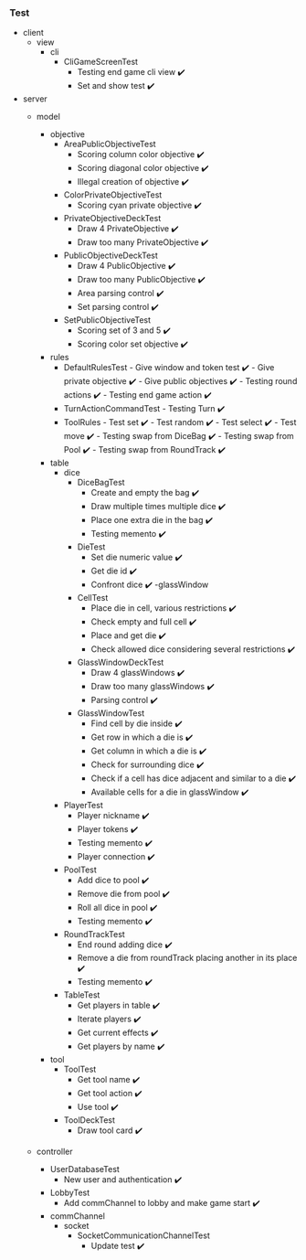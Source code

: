 ### Test
- client
    - view
        - cli
            - CliGameScreenTest
                - Testing end game cli view :heavy_check_mark:
                - Set and show test :heavy_check_mark: 
- server
    - model
        - objective
            - AreaPublicObjectiveTest
                - Scoring column color objective :heavy_check_mark:
                - Scoring diagonal color objective :heavy_check_mark:
                - Illegal creation of objective :heavy_check_mark:   
            - ColorPrivateObjectiveTest
                - Scoring cyan private objective :heavy_check_mark:
            - PrivateObjectiveDeckTest 
                - Draw 4 PrivateObjective :heavy_check_mark:
                - Draw too many PrivateObjective :heavy_check_mark:
            - PublicObjectiveDeckTest 
                - Draw 4 PublicObjective :heavy_check_mark:
                - Draw too many PublicObjective :heavy_check_mark:
                - Area parsing control :heavy_check_mark:
                - Set parsing control :heavy_check_mark:
            - SetPublicObjectiveTest
                - Scoring set of 3 and 5 :heavy_check_mark:
                - Scoring color set objective :heavy_check_mark:
        - rules
            - DefaultRulesTest 
                    - Give window and token test :heavy_check_mark:
                    - Give private objective :heavy_check_mark:
                    - Give public objectives :heavy_check_mark:
                    - Testing round actions :heavy_check_mark:
                    - Testing end game action :heavy_check_mark:
            - TurnActionCommandTest
                    - Testing Turn :heavy_check_mark:
            - ToolRules
                    - Test set :heavy_check_mark:
                    - Test random :heavy_check_mark:
                    - Test select :heavy_check_mark:
                    - Test move :heavy_check_mark:
                    - Testing swap from DiceBag :heavy_check_mark:
                    - Testing swap from Pool :heavy_check_mark:
                    - Testing swap from RoundTrack :heavy_check_mark:
        - table
            - dice
                - DiceBagTest 
                    - Create and empty the bag :heavy_check_mark:
                    - Draw multiple times multiple dice :heavy_check_mark:
                    - Place one extra die in the bag :heavy_check_mark:
                    - Testing memento :heavy_check_mark:
                - DieTest
                    - Set die numeric value :heavy_check_mark:
                    - Get die id :heavy_check_mark:
                    - Confront dice :heavy_check_mark:
            -glassWindow
                - CellTest 
                    - Place die in cell, various restrictions :heavy_check_mark:
                    - Check empty and full cell :heavy_check_mark:
                    - Place and get die :heavy_check_mark:
                    - Check allowed dice considering several restrictions :heavy_check_mark:
                - GlassWindowDeckTest
                    - Draw 4 glassWindows :heavy_check_mark:
                    - Draw too many glassWindows :heavy_check_mark:
                    - Parsing control :heavy_check_mark:
                - GlassWindowTest
                    - Find cell by die inside :heavy_check_mark:
                    - Get row in which a die is :heavy_check_mark:
                    - Get column in which a die is :heavy_check_mark:
                    - Check for surrounding dice :heavy_check_mark:
                    - Check if a cell has dice adjacent and similar to a die :heavy_check_mark:
                    - Available cells for a die in glassWindow :heavy_check_mark:
            - PlayerTest
                - Player nickname :heavy_check_mark:
                - Player tokens :heavy_check_mark:
                - Testing memento :heavy_check_mark:
                - Player connection :heavy_check_mark:
            - PoolTest 
                - Add dice to pool :heavy_check_mark:
                - Remove die from pool :heavy_check_mark:
                - Roll all dice in pool :heavy_check_mark:
                - Testing memento :heavy_check_mark:
            - RoundTrackTest 
                - End round adding dice :heavy_check_mark:
                - Remove a die from roundTrack placing another in its place :heavy_check_mark:
                - Testing memento :heavy_check_mark:       
            - TableTest
                - Get players in table :heavy_check_mark:
                - Iterate players :heavy_check_mark:
                - Get current effects :heavy_check_mark:
                - Get players by name :heavy_check_mark:
        - tool
            - ToolTest
                - Get tool name :heavy_check_mark:
                - Get tool action :heavy_check_mark:
                - Use tool :heavy_check_mark:
            - ToolDeckTest
                - Draw tool card :heavy_check_mark:
    
    - controller
        - UserDatabaseTest
            - New user and authentication :heavy_check_mark:
        - LobbyTest
            - Add commChannel to lobby and make game start :heavy_check_mark:
        - commChannel
            - socket
                - SocketCommunicationChannelTest
                    - Update test :heavy_check_mark: